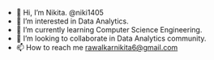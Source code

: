 - 👋 Hi, I’m Nikita. @niki1405
- 👀 I’m interested in Data Analytics.
- 🌱 I’m currently learning Computer Science Engineering.
- 💞️ I’m looking to collaborate in Data Analytics community.
- 📫 How to reach me rawalkarnikita6@gmail.com

<!---
niki1405/niki1405 is a ✨ special ✨ repository because its `README.md` (this file) appears on your GitHub profile.
You can click the Preview link to take a look at your changes.
--->
